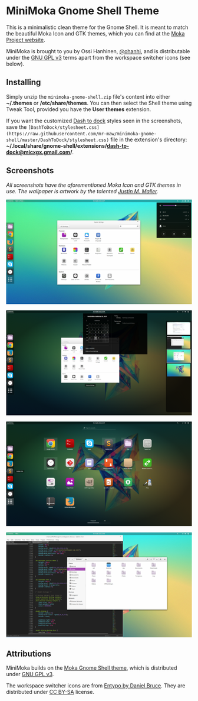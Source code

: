 MiniMoka Gnome Shell Theme
==========================


This is a minimalistic clean theme for the Gnome Shell. It is meant to match the beautiful Moka Icon and GTK themes, which you can find at the [Moka Project website](http://mokaproject.com/).


MiniMoka is brought to you by Ossi Hanhinen, [@ohanhi](https://twitter.com/ohanhi), and is distributable under the [GNU GPL v3](http://www.gnu.org/copyleft/gpl.html) terms apart from the workspace switcher icons (see below).

## Installing

Simply unzip the `minimoka-gnome-shell.zip` file's content into either **~/.themes** or **/etc/share/themes**. You can then select the Shell theme using Tweak Tool, provided you have the **User themes** extension.

If you want the customized [Dash to dock](https://extensions.gnome.org/extension/307/dash-to-dock/) styles seen in the screenshots, save the `[DashToDock/stylesheet.css](https://raw.githubusercontent.com/mr-maw/minimoka-gnome-shell/master/DashToDock/stylesheet.css)` file in the extension's directory: **~/.local/share/gnome-shell/extensions/dash-to-dock@micxgx.gmail.com/**.



## Screenshots

*All screenshots have the aforementioned Moka Icon and GTK themes in use. The wallpaper is artwork by the talented [Justin M. Maller](http://justinmaller.com/).*

![](https://raw.githubusercontent.com/mr-maw/minimoka-gnome-shell/master/Screenshots/Screenshot-1.png)

![](https://raw.githubusercontent.com/mr-maw/minimoka-gnome-shell/master/Screenshots/Screenshot-2.png)

![](https://raw.githubusercontent.com/mr-maw/minimoka-gnome-shell/master/Screenshots/Screenshot-3.png)

![](https://raw.githubusercontent.com/mr-maw/minimoka-gnome-shell/master/Screenshots/Screenshot-4.png)


## Attributions

MiniMoka builds on the [Moka Gnome Shell theme](https://github.com/moka-project/moka-gnome-shell-theme), which is distributed under [GNU GPL v3](http://www.gnu.org/copyleft/gpl.html).

The workspace switcher icons are from [Entypo by Daniel Bruce](https://github.com/danielbruce/entypo). They are distributed under [CC BY-SA](http://creativecommons.org/licenses/by-sa/3.0/) license.
